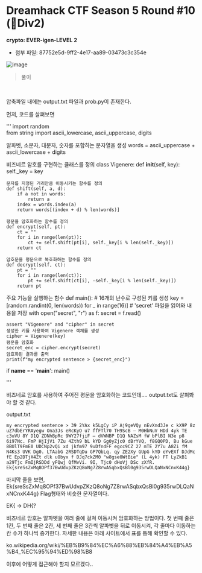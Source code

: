 # Dreamhack CTF Season 5 Round #10 (🌱Div2)
**crypto: EVER-igen-LEVEL 2**
<br>
- 첨부 파일: 87752e5d-9ff2-4e17-aa89-03473c3c354e

![image](https://github.com/VKUOCA/CTF-Write-Up/assets/128664025/9a375456-626f-4c11-82c9-ddb53103af02)

> 풀이
<br>

압축파일 내에는 output.txt 파일과 prob.py이 존재한다.

먼저, 코드를 살펴보면

'''
import random  
from string import ascii_lowercase, ascii_uppercase, digits  

알파벳, 소문자, 대문자, 숫자를 포함하는 문자열을 생성
words = ascii_uppercase + ascii_lowercase + digits

비즈네르 암호를 구현하는 클래스를 정의
class Vigenere:
    def __init__(self, key):
        self._key = key

    문자를 지정된 거리만큼 이동시키는 함수를 정의
    def shift(self, a, d):
        if a not in words:
            return a
        index = words.index(a)
        return words[(index + d) % len(words)]

    평문을 암호화하는 함수를 정의
    def encrypt(self, pt):
        ct = ""
        for i in range(len(pt)):
            ct += self.shift(pt[i], self._key[i % len(self._key)])
        return ct

    암호문을 평문으로 복호화하는 함수를 정의
    def decrypt(self, ct):
        pt = ""
        for i in range(len(ct)):
            pt += self.shift(ct[i], -self._key[i % len(self._key)])
        return pt

주요 기능을 실행하는 함수
def main():
    # 16개의 난수로 구성된 키를 생성
    key = [random.randint(0, len(words)) for _ in range(16)]
    # 'secret' 파일을 읽어와 내용을 저장
    with open("secret", "r") as f:
        secret = f.read()
        
    assert "Vigenere" and "cipher" in secret
    생성한 키를 사용하여 Vigenere 객체를 생성
    cipher = Vigenere(key)
    평문을 암호화
    secret_enc = cipher.encrypt(secret)
    암호화된 결과를 출력
    print(f"my encrypted sentence > {secret_enc}")

if __name__ == '__main__':
    main()

'''

비즈네르 암호를 사용하여 주어진 평문을 암호화하는 코드인데.... output.txt도 살펴봐야 할 것 같다. 

output.txt
```
my encrypted sentence > 39 2YAx k5LgCy iP Aj9geVQy nEvXnd3Je c kX9P 8z uZ7dbErYRAyegw Ona3Js eRcKyO u7 ffFTl70 TH9ScB – M0HbNuV HDd 4yk TE c3uVU 8Y D1Q ZDNhBpRc 9WY27fjiF – dVWNBP D1Q NAZsM fW bPlBI N3e p8 6i97Nc. FmP HjIjVi 7Zu 4Zth9 bL kYD Gg0yZjc0 dBrYVQ, f8GQ0PD, Bu kGue 8BUlT9FmE0 UDCNp2vQi xd jkfm97 9uDfndFF egcc9CZ 27 mTE 2Y7u A8Zi fM N4Ks3 UVK Dg0. LTAabG 2RSDTqDu GP7QbLq. qy ZE2Xy GUpG kYD eYvEXf DJdMc fE Ep2DTjX4Zt dlk uObyx f DJq7ckZM0 "w8gse0WtBie" (L 4yk) FT LyZkB1 a29Tjc FmIjRSDDd yFQwj QfMvVi. 9I, Tjc0 dHoVj DSc zXfR. Ek{sreSsZxMq8OPf37BwUdvpZKzQ8oNg7Z8rwASqbxQsBl0g935rwDLQaNxNCnxK44g}

```
마지막 줄을 보면, Ek{sreSsZxMq8OPf37BwUdvpZKzQ8oNg7Z8rwASqbxQsBl0g935rwDLQaNxNCnxK44g} Flag형태와 비슷한 문자열이다.

EK{ -> DH{?

비즈네르 암호는 알파벳을 여러 줄에 걸쳐 이동시켜 암호화하는 방법이다. 첫 번째 줄은 1칸, 두 번째 줄은 2칸, 세 번째 줄은 3칸씩 알파벳을 뒤로 이동시켜, 각 줄마다 이동하는 칸 수가 하나씩 증가한다. 자세한 내용은 아래 사이트에서 표를 통해 확인할 수 있다.

ko.wikipedia.org/wiki/%EB%B9%84%EC%A6%88%EB%84%A4%EB%A5%B4_%EC%95%94%ED%98%B8

이후에 어떻게 접근해야 할지 모르겠다..




 
